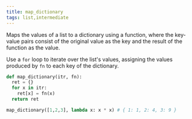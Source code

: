 ```yaml
---
title: map_dictionary
tags: list,intermediate
---
```


Maps the values of a list to a dictionary using a function, where the key-value pairs consist of the original value as the key and the result of the function as the value.

Use a `for` loop to iterate over the list's values, assigning the values produced by `fn` to each key of the dictionary.

```py
def map_dictionary(itr, fn):
  ret = {}
  for x in itr:
    ret[x] = fn(x)
  return ret
```

```py
map_dictionary([1,2,3], lambda x: x * x) # { 1: 1, 2: 4, 3: 9 }
```

